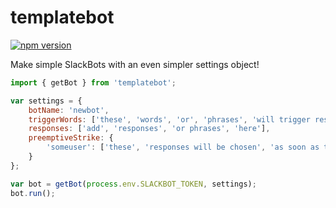 # templatebot

[![npm version](https://badge.fury.io/js/templatebot.svg)](https://badge.fury.io/js/templatebot)

Make simple SlackBots with an even simpler settings object!

```javascript
import { getBot } from 'templatebot';

var settings = {
    botName: 'newbot',
    triggerWords: ['these', 'words', 'or', 'phrases', 'will trigger responses'],
    responses: ['add', 'responses', 'or phrases', 'here'],
    preemptiveStrike: {
        'someuser': ['these', 'responses will be chosen', 'as soon as this user', 'starts typing']
    }
};

var bot = getBot(process.env.SLACKBOT_TOKEN, settings);
bot.run();
```
